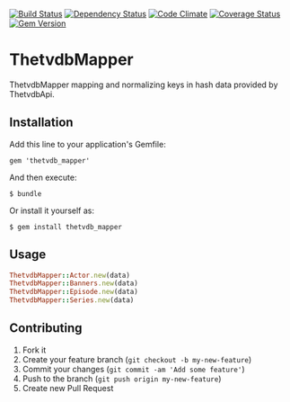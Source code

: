 [![Build Status](https://travis-ci.org/tvapi/thetvdb_mapper.png?branch=master)](https://travis-ci.org/tvapi/thetvdb_mapper)
[![Dependency Status](https://gemnasium.com/tvapi/thetvdb_mapper.png)](https://gemnasium.com/tvapi/thetvdb_mapper)
[![Code Climate](https://codeclimate.com/github/tvapi/thetvdb_mapper.png)](https://codeclimate.com/github/tvapi/thetvdb_mapper)
[![Coverage Status](https://coveralls.io/repos/tvapi/thetvdb_mapper/badge.png)](https://coveralls.io/r/tvapi/thetvdb_mapper)
[![Gem Version](https://badge.fury.io/rb/thetvdb_mapper.png)](http://badge.fury.io/rb/thetvdb_mapper)

# ThetvdbMapper

ThetvdbMapper mapping and normalizing keys in hash data provided by ThetvdbApi.

## Installation

Add this line to your application's Gemfile:

    gem 'thetvdb_mapper'

And then execute:

    $ bundle

Or install it yourself as:

    $ gem install thetvdb_mapper

## Usage

```ruby
ThetvdbMapper::Actor.new(data)
ThetvdbMapper::Banners.new(data)
ThetvdbMapper::Episode.new(data)
ThetvdbMapper::Series.new(data)
```

## Contributing

1. Fork it
2. Create your feature branch (`git checkout -b my-new-feature`)
3. Commit your changes (`git commit -am 'Add some feature'`)
4. Push to the branch (`git push origin my-new-feature`)
5. Create new Pull Request
